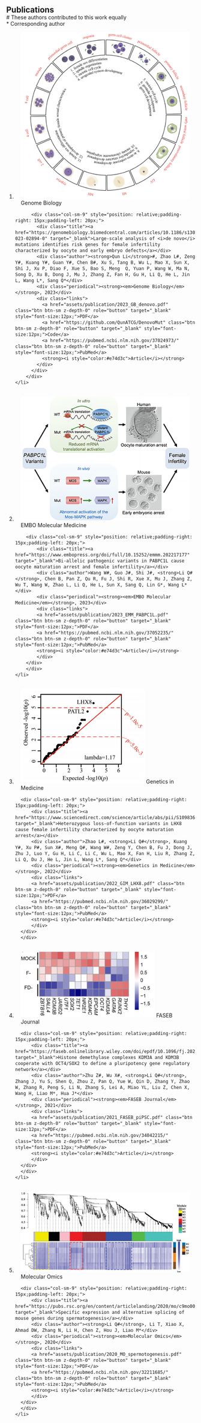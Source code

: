 <h2 id="publications" style="margin: 2px 0px -15px;">Publications</h2>

<div class="publications">
<p> # These authors contributed to this work equally <br> * Corresponding author </p>
<ol class="bibliography">
    <li>
        <div class="pub-row">
          <div class="col-sm-3 abbr" style="position: relative;padding-right: 15px;padding-left: 15px;">
            <img src="assets/img/2023_GB_denovo.png" class="teaser img-fluid z-depth-1">
            <abbr class="badge">Genome Biology</abbr>
          </div>
        
          <div class="col-sm-9" style="position: relative;padding-right: 15px;padding-left: 20px;">
            <div class="title"><a href="https://genomebiology.biomedcentral.com/articles/10.1186/s13059-023-02894-0" target="_blank">Large-scale analysis of <i>de novo</i> mutations identifies risk genes for female infertility characterized by oocyte and early embryo defects</a></div>
            <div class="author"><strong>Qun Li</strong>#, Zhao L#, Zeng Y#, Kuang Y#, Guan Y#, Chen B#, Xu S, Tang B, Wu L, Mao X, Sun X, Shi J, Xu P, Diao F, Xue S, Bao S, Meng  Q, Yuan P, Wang W, Ma N, Song D, Xu B, Dong J, Mu J, Zhang Z, Fan H, Gu H, Li Q, He L, Jin L, Wang L*, Sang Q*</div>
            <div class="periodical"><strong><em>Genome Biology</em></strong>, 2023</div>
            <div class="links">
              <a href="assets/publication/2023_GB_denovo.pdf" class="btn btn-sm z-depth-0" role="button" target="_blank" style="font-size:12px;">PDF</a>
              <a href="https://github.com/QunATCG/DenovoMut" class="btn btn-sm z-depth-0" role="button" target="_blank" style="font-size:12px;">Code</a>
              <a href="https://pubmed.ncbi.nlm.nih.gov/37024973/" class="btn btn-sm z-depth-0" role="button" target="_blank" style="font-size:12px;">PubMed</a>
              <strong><i style="color:#e74d3c">Article</i></strong>
            </div>
          </div>
        </div>
    </li>
<br>
    <li>
        <div class="pub-row">
        <div class="col-sm-3 abbr" style="position: relative;padding-right: 15px;padding-left: 15px;">
            <img src="assets/img/2023_EMM_PABPC1L.png" class="teaser img-fluid z-depth-1">
            <abbr class="badge">EMBO Molecular Medicine</abbr>
        </div>
        
        <div class="col-sm-9" style="position: relative;padding-right: 15px;padding-left: 20px;">
            <div class="title"><a href="https://www.embopress.org/doi/full/10.15252/emmm.202217177" target="_blank">Bi-allelic pathogenic variants in PABPC1L cause oocyte maturation arrest and female infertility</a></div>
            <div class="author">Wang W#, Guo J#, Shi J#, <strong>Li Q#</strong>, Chen B, Pan Z, Qu R, Fu J, Shi R, Xue X, Mu J, Zhang Z, Wu T, Wang W, Zhao L, Li Q, He L, Sun X, Sang Q, Lin G*, Wang L*</div>
            <div class="periodical"><strong><em>EMBO Molecular Medicine</em></strong>, 2023</div>
            <div class="links">
            <a href="assets/publication/2023_EMM_PABPC1L.pdf" class="btn btn-sm z-depth-0" role="button" target="_blank" style="font-size:12px;">PDF</a>
            <a href="https://pubmed.ncbi.nlm.nih.gov/37052235/" class="btn btn-sm z-depth-0" role="button" target="_blank" style="font-size:12px;">PubMed</a>
            <strong><i style="color:#e74d3c">Article</i></strong>
            </div>
        </div>
        </div>
    </li>
<br>
    <li>
      <div class="pub-row">
      <div class="col-sm-3 abbr" style="position: relative;padding-right: 15px;padding-left: 15px;">
          <img src="assets/img/2022_GIM_LHX8.png" class="teaser img-fluid z-depth-1">
          <abbr class="badge">Genetics in Medicine</abbr>
      </div>
      
      <div class="col-sm-9" style="position: relative;padding-right: 15px;padding-left: 20px;">
          <div class="title"><a href="https://www.sciencedirect.com/science/article/abs/pii/S1098360022008735" target="_blank">Heterozygous loss-of-function variants in LHX8 cause female infertility characterized by oocyte maturation arrest</a></div>
          <div class="author">Zhao L#, <strong>Li Q#</strong>, Kuang Y#, Xu P#, Sun X#, Meng Q#, Wang W#, Zeng Y, Chen B, Fu J, Dong J, Zhu J, Luo Y, Gu H, Li C, Li C, Wu L, Mao X, Fan H, Liu R, Zhang Z, Li Q, Du J, He L, Jin L, Wang L*, Sang Q*</div>
          <div class="periodical"><strong><em>Genetics in Medicine</em></strong>, 2022</div>
          <div class="links">
          <a href="assets/publication/2022_GIM_LHX8.pdf" class="btn btn-sm z-depth-0" role="button" target="_blank" style="font-size:12px;">PDF</a>
          <a href="https://pubmed.ncbi.nlm.nih.gov/36029299/" class="btn btn-sm z-depth-0" role="button" target="_blank" style="font-size:12px;">PubMed</a>
          <strong><i style="color:#e74d3c">Article</i></strong>
          </div>
      </div>
      </div>
  </li>
<br>
    <li>
      <div class="pub-row">
      <div class="col-sm-3 abbr" style="position: relative;padding-right: 15px;padding-left: 15px;">
          <img src="assets/img/2021_FASEB_piPSC.png" class="teaser img-fluid z-depth-1">
          <abbr class="badge">FASEB Journal</abbr>
      </div>
      
      <div class="col-sm-9" style="position: relative;padding-right: 15px;padding-left: 20px;">
          <div class="title"><a href="https://faseb.onlinelibrary.wiley.com/doi/epdf/10.1096/fj.202100230R" target="_blank">Histone demethylase complexes KDM3A and KDM3B cooperate with OCT4/SOX2 to define a pluripotency gene regulatory network</a></div>
          <div class="author">Zhu Z#, Wu X#, <strong>Li Q#</strong>, Zhang J, Yu S, Shen Q, Zhou Z, Pan Q, Yue W, Qin D, Zhang Y, Zhao W, Zhang R, Peng S, Li N, Zhang S, Lei A, Miao YL, Liu Z, Chen X, Wang H, Liao M*, Hua J*</div>
          <div class="periodical"><strong><em>FASEB Journal</em></strong>, 2021</div>
          <div class="links">
          <a href="assets/publication/2021_FASEB_piPSC.pdf" class="btn btn-sm z-depth-0" role="button" target="_blank" style="font-size:12px;">PDF</a>
          <a href="https://pubmed.ncbi.nlm.nih.gov/34042215/" class="btn btn-sm z-depth-0" role="button" target="_blank" style="font-size:12px;">PubMed</a>
          <strong><i style="color:#e74d3c">Article</i></strong>
          </div>
      </div>
      </div>
    </li>
<br>
    <li>
      <div class="pub-row">
      <div class="col-sm-3 abbr" style="position: relative;padding-right: 15px;padding-left: 15px;">
          <img src="assets/img/2020_MO_spermotogenesis.png" class="teaser img-fluid z-depth-1">
          <abbr class="badge">Molecular Omics</abbr>
      </div>
      
      <div class="col-sm-9" style="position: relative;padding-right: 15px;padding-left: 20px;">
          <div class="title"><a href="https://pubs.rsc.org/en/content/articlelanding/2020/mo/c9mo00163h/" target="_blank">Specific expression and alternative splicing of mouse genes during spermatogenesis</a></div>
          <div class="author"><strong>Li Q#</strong>, Li T, Xiao X, Ahmad DW, Zhang N, Li H, Chen Z, Hou J, Liao M*</div>
          <div class="periodical"><strong><em>Molecular Omics</em></strong>, 2020</div>
          <div class="links">
          <a href="assets/publication/2020_MO_spermotogenesis.pdf" class="btn btn-sm z-depth-0" role="button" target="_blank" style="font-size:12px;">PDF</a>
          <a href="https://pubmed.ncbi.nlm.nih.gov/32211685/" class="btn btn-sm z-depth-0" role="button" target="_blank" style="font-size:12px;">PubMed</a>
          <strong><i style="color:#e74d3c">Article</i></strong>
          </div>
      </div>
      </div>
    </li>
<br>
</ol>
</div>
